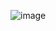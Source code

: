 ![image](https://github.com/PranjalMulane/PwC-CallCenter-Data-Analysis-Project/assets/52007480/284d3fc4-5668-4aed-82d6-a4fb4e027109)
